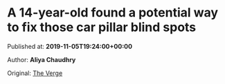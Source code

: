 
# A 14-year-old found a potential way to fix those car pillar blind spots

Published at: **2019-11-05T19:24:00+00:00**

Author: **Aliya Chaudhry**

Original: [The Verge](https://www.theverge.com/2019/11/5/20949952/car-blind-spots-pillar-windshield-fix-webcam-kia-hyundai-gassler)


